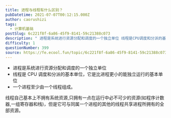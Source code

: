 ```yaml
---
title: 进程与线程有什么区别？
pubDatetime: 2021-07-07T00:12:15.000Z
author: caorushizi
tags:
  - 计算机基础
postSlug: 6c221f8f-6a86-45f9-8141-59c21388c073
description: " 进程是系统进行资源分配和调度的一个独立单位 线程是CPU调度和分派的基本单位，它是比进程更小的能独立运行的基本单位 一个进程至少由一个线程组成。 线程自己基本上不拥有系统资源,只拥有一点在运行中必不可少的资源(如程序计数器,一组寄存器和栈)，但是它可与同属一个进程的其他的线程共享进程所拥有的全部资源。 "
difficulty: 1
questionNumber: 399
source: https://fe.ecool.fun/topic/6c221f8f-6a86-45f9-8141-59c21388c073
---
```


- 进程是系统进行资源分配和调度的一个独立单位
- 线程是 CPU 调度和分派的基本单位，它是比进程更小的能独立运行的基本单位
- 一个进程至少由一个线程组成。

线程自己基本上不拥有系统资源,只拥有一点在运行中必不可少的资源(如程序计数器,一组寄存器和栈)，但是它可与同属一个进程的其他的线程共享进程所拥有的全部资源。
